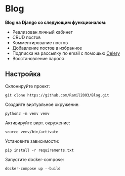 # Blog

**Blog на Django со следующим функционалом:**

- Реализован личный кабинет
- CRUD постов
- Комментирование постов
- Добавление постов в избранное 
- Подписка на рассылку по email с помощью [Celery](https://docs.celeryq.dev/en/stable/)
- Восстановление пароля

## Настройка

Склонируйте проект:
```
git clone https://github.com/Ramil2003/Blog.git
```

Создайте виртуальное окружение:
```
python3 -m venv venv
```

Активируйте вирт. окружение:
```
source venv/bin/activate
```

Установите зависимости:
```
pip install -r requirements.txt
```

Запустите docker-compose:
```
docker-compose up --build
```
